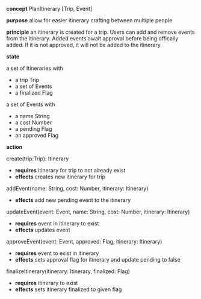 **concept** PlanItinerary [Trip, Event]

**purpose** allow for easier itinerary crafting between multiple people

**principle** an itinerary is created for a trip. Users can add and remove events from
the itinerary. Added events await approval before being offically added. If it is not
approved, it will not be added to the itinerary.

**state**

a set of Itineraries with

-   a trip Trip
-   a set of Events
-   a finalized Flag

a set of Events with

-   a name String
-   a cost Number
-   a pending Flag
-   an approved Flag

**action**

create(trip:Trip): Itinerary

-   **requires** itinerary for trip to not already exist
-   **effects** creates new itinerary for trip

addEvent(name: String, cost: Number, itinerary: Itinerary)

-   **effects** add new pending event to the itinerary

updateEvent(event: Event, name: String, cost: Number, itinerary: Itinerary)

-   **requires** event in itinerary to exist
-   **effects** updates event

approveEvent(event: Event, approved: Flag, itinerary: Itinerary)

-   **requires** event to exist in itinerary
-   **effects** sets approval flag for itinerary and update pending to false

finalizeItinerary(itinerary: Itinerary, finalized: Flag)

-   **requires** itinerary to exist
-   **effects** sets itinerary finalized to given flag
